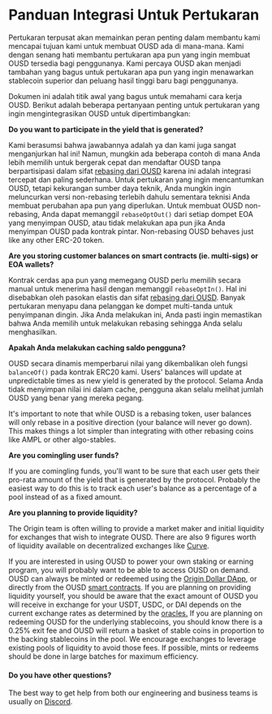 # Panduan Integrasi Untuk Pertukaran

Pertukaran terpusat akan memainkan peran penting dalam membantu kami mencapai tujuan kami untuk membuat OUSD ada di mana-mana. Kami dengan senang hati membantu pertukaran apa pun yang ingin membuat OUSD tersedia bagi penggunanya. Kami percaya OUSD akan menjadi tambahan yang bagus untuk pertukaran apa pun yang ingin menawarkan stablecoin superior dan peluang hasil tinggi baru bagi penggunanya.

Dokumen ini adalah titik awal yang bagus untuk memahami cara kerja OUSD. Berikut adalah beberapa pertanyaan penting untuk pertukaran yang ingin mengintegrasikan OUSD untuk dipertimbangkan:

**Do you want to participate in the yield that is generated?**&#x20;

Kami berasumsi bahwa jawabannya adalah ya dan kami juga sangat menganjurkan hal ini! Namun, mungkin ada beberapa contoh di mana Anda lebih memilih untuk bergerak cepat dan mendaftar OUSD tanpa berpartisipasi dalam sifat [rebasing dari OUSD](../core-concepts/elastic-supply/rebasing-and-smart-contracts.md) karena ini adalah integrasi tercepat dan paling sederhana. Untuk pertukaran yang ingin mencantumkan OUSD, tetapi kekurangan sumber daya teknik, Anda mungkin ingin meluncurkan versi non-rebasing terlebih dahulu sementara teknisi Anda membuat perubahan apa pun yang diperlukan. Untuk membuat OUSD non-rebasing, Anda dapat memanggil `rebaseOptOut()` dari setiap dompet EOA yang menyimpan OUSD, atau tidak melakukan apa pun jika Anda menyimpan OUSD pada kontrak pintar. Non-rebasing OUSD behaves just like any other ERC-20 token.&#x20;

**Are you storing customer balances on smart contracts (ie. multi-sigs) or EOA wallets?**

Kontrak cerdas apa pun yang memegang OUSD perlu memilih secara manual untuk menerima hasil dengan memanggil `rebaseOptIn()`. Hal ini disebabkan oleh pasokan elastis [](../core-concepts/elastic-supply/) dan sifat [rebasing dari OUSD](../core-concepts/elastic-supply/rebasing-and-smart-contracts.md). Banyak pertukaran menyapu dana pelanggan ke dompet multi-tanda untuk penyimpanan dingin. Jika Anda melakukan ini, Anda pasti ingin memastikan bahwa Anda memilih untuk melakukan rebasing sehingga Anda selalu menghasilkan.

**Apakah Anda melakukan caching saldo pengguna?**

OUSD secara dinamis memperbarui nilai yang dikembalikan oleh fungsi `balanceOf()` pada kontrak ERC20 kami. Users' balances will update at unpredictable times as new yield is generated by the protocol. Selama Anda tidak menyimpan nilai ini dalam cache, pengguna akan selalu melihat jumlah OUSD yang benar yang mereka pegang.

It's important to note that while OUSD is a rebasing token, user balances will only rebase in a positive direction (your balance will never go down). This makes things a lot simpler than integrating with other rebasing coins like AMPL or other algo-stables.

**Are you comingling user funds?**

If you are comingling funds, you'll want to be sure that each user gets their pro-rata amount of the yield that is generated by the protocol. Probably the easiest way to do this is to track each user's balance as a percentage of a pool instead of as a fixed amount.

**Are you planning to provide liquidity?**

The Origin team is often willing to provide a market maker and initial liquidity for exchanges that wish to integrate OUSD. There are also 9 figures worth of liquidity available on decentralized exchanges like [Curve](https://curve.fi/factory/9).&#x20;

If you are interested in using OUSD to power your own staking or earning program, you will probably want to be able to access OUSD on demand. OUSD can always be minted or redeemed  using the [Origin Dollar DApp](https://www.ousd.com), or directly from the OUSD [smart contracts](../smart-contracts/registry.md). If you are planning on providing liquidity yourself, you should be aware that the exact amount of OUSD you will receive in exchange for your USDT, USDC, or DAI depends on the current exchange rates as determined by the [oracles.](../core-concepts/price-oracles.md) If you are planning on redeeming OUSD for the underlying stablecoins, you should know there is a 0.25% exit fee and OUSD will return a basket of stable coins in proportion to the backing stablecoins in the pool. We encourage exchanges to leverage existing pools of liquidity to avoid those fees. If possible, mints or redeems should be done in large batches for maximum efficiency.&#x20;

#### Do you have other questions?

The best way to get help from both our engineering and business teams is usually on [Discord](https://www.originprotocol.com/discord). &#x20;

